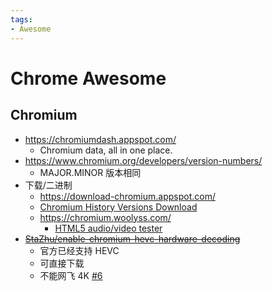 ```yaml
---
tags:
- Awesome
---
```


# Chrome Awesome

## Chromium

- https://chromiumdash.appspot.com/
  - Chromium data, all in one place.
- https://www.chromium.org/developers/version-numbers/
  - MAJOR.MINOR 版本相同
- 下载/二进制
  - https://download-chromium.appspot.com/
  - [Chromium History Versions Download](https://vikyd.github.io/download-chromium-history-version/)
  - https://chromium.woolyss.com/
    - [HTML5 audio/video tester](https://tools.woolyss.com/html5-audio-video-tester/)
- ~~[StaZhu/enable-chromium-hevc-hardware-decoding](https://github.com/StaZhu/enable-chromium-hevc-hardware-decoding)~~
  - 官方已经支持 HEVC
  - 可直接下载
  - 不能网飞 4K [#6](https://github.com/StaZhu/enable-chromium-hevc-hardware-decoding/issues/6)
